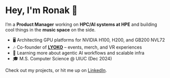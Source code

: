 # Hey, I'm Ronak 👋

I’m a **Product Manager** working on **HPC/AI systems at HPE** and building cool things in the **music space** on the side.

- 🖥 Architecting GPU platforms for NVIDIA H100, H200, and GB200 NVL72  
- 🎶 Co-founder of **[LYOKO](https://lyoko.com)** – events, merch, and VR experiences  
- 🌱 Learning more about agentic AI workflows and scalable infra  
- 🎓 M.S. Computer Science @ UIUC (Dec 2024)  

Check out my projects, or hit me up on [LinkedIn](https://linkedin.com/in/ronakbhatia).  
